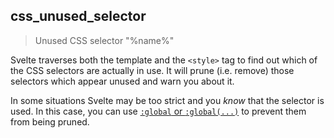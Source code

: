 ## css_unused_selector

> Unused CSS selector "%name%"

Svelte traverses both the template and the `<style>` tag to find out which of the CSS selectors are actually in use. It will prune (i.e. remove) those selectors which appear unused and warn you about it.

In some situations Svelte may be too strict and you _know_ that the selector is used. In this case, you can use [`:global` or `:global(...)`](global-styles) to prevent them from being pruned.
